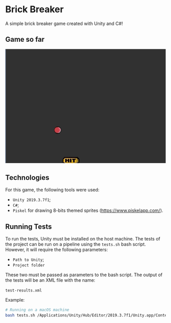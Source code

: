 # Brick Breaker

A simple brick breaker game created with Unity and C#!

## Game so far

![Alt text](Docs/Gameplaydemo.gif)

## Technologies

For this game, the following tools were used:

- `Unity 2019.3.7f1`;
- `C#`;
- `Piskel` for drawing 8-bits themed sprites (https://www.piskelapp.com/).

## Running Tests

To run the tests, Unity must be installed on the host machine. The tests of the project can be run on a pipeline 
using the `tests.sh` bash script. However, it will require the following parameters:

- `Path to Unity`;
- `Project folder`

These two must be passed as parameters to the bash script. The output of the tests will be an XML file with the name:

`test-results.xml`

Example:

```bash
# Running on a macOS machine
bash tests.sh /Applications/Unity/Hub/Editor/2019.3.7f1/Unity.app/Contents/MacOS/Unity ~/Documents/git/brick-breaker
```